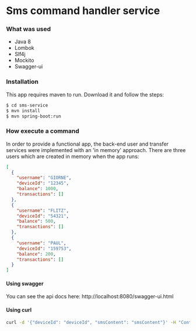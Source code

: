 # Sms command handler service

### What was used
- Java 8
- Lombok
- Slf4j
- Mockito
- Swagger-ui

### Installation

This app requires maven to run. Download it and follow the steps:

```sh
$ cd sms-service
$ mvn install
$ mvn spring-boot:run
```

### How execute a command

In order to provide a functional app, the back-end user and transfer services were implemented with an 'in memory' approach. 
There are three users which are created in memory when the app runs: 
```json
[
  {
    "username": "GIORNE",
    "deviceId": "12345",
    "balance": 1000,
    "transactions": []
  },
  {
    "username": "FLITZ",
    "deviceId": "54321",
    "balance": 500,
    "transactions": []
  },
  {
    "username": "PAUL",
    "deviceId": "159753",
    "balance": 200,
    "transactions": []
  }
]
```
#### Using swagger

You can see the api docs here: http://localhost:8080/swagger-ui.html

#### Using curl

```sh
curl -d '{"deviceId": "deviceId", "smsContent": "smsContent"}' -H "Content-Type: application/json" -X POST http://localhost:8080/api/sms/commands
```

